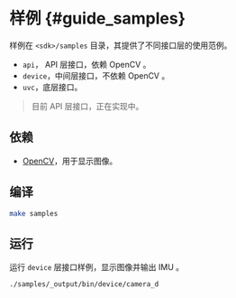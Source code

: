 # 样例 {#guide_samples}

样例在 `<sdk>/samples` 目录，其提供了不同接口层的使用范例。

* `api`， API 层接口，依赖 OpenCV 。
* `device`，中间层接口，不依赖 OpenCV 。
* `uvc`，底层接口。

> 目前 API 层接口，正在实现中。

## 依赖

* [OpenCV](https://opencv.org/)，用于显示图像。

## 编译

```bash
make samples
```

## 运行

运行 `device` 层接口样例，显示图像并输出 IMU 。

```bash
./samples/_output/bin/device/camera_d
```
